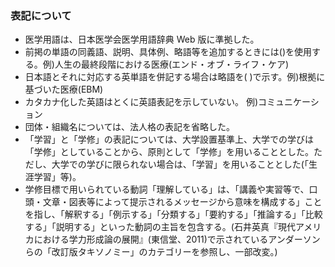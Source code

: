 ### 表記について

- 医学用語は、日本医学会医学用語辞典 Web 版に準拠した。
- 前掲の単語の同義語、説明、具体例、略語等を追加するときには()を使用する。例)人生の最終段階における医療(エンド・オブ・ライフ・ケア)
- 日本語とそれに対応する英単語を併記する場合は略語を( )で示す。例)根拠に基づいた医療(EBM)
- カタカナ化した英語はとくに英語表記を示していない。 例)コミュニケーション
- 団体・組織名については、法人格の表記を省略した。
- 「学習」と「学修」の表記については、大学設置基準上、大学での学びは「学修」としていることから、原則として「学修」を用いることとした。ただし、大学での学びに限られない場合は、「学習」を用いることとした(「生涯学習」等)。
- 学修目標で用いられている動詞「理解している」は、「講義や実習等で、口頭・文章・図表等によって提示されるメッセージから意味を構成する」ことを指し、「解釈する」「例示する」「分類する」「要約する」「推論する」「比較する」「説明する」といった動詞の主旨を包含する。(石井英真『現代アメリカにおける学力形成論の展開』(東信堂、2011)で示されているアンダーソンらの「改訂版タキソノミー」のカテゴリーを参照し、一部改変。)
